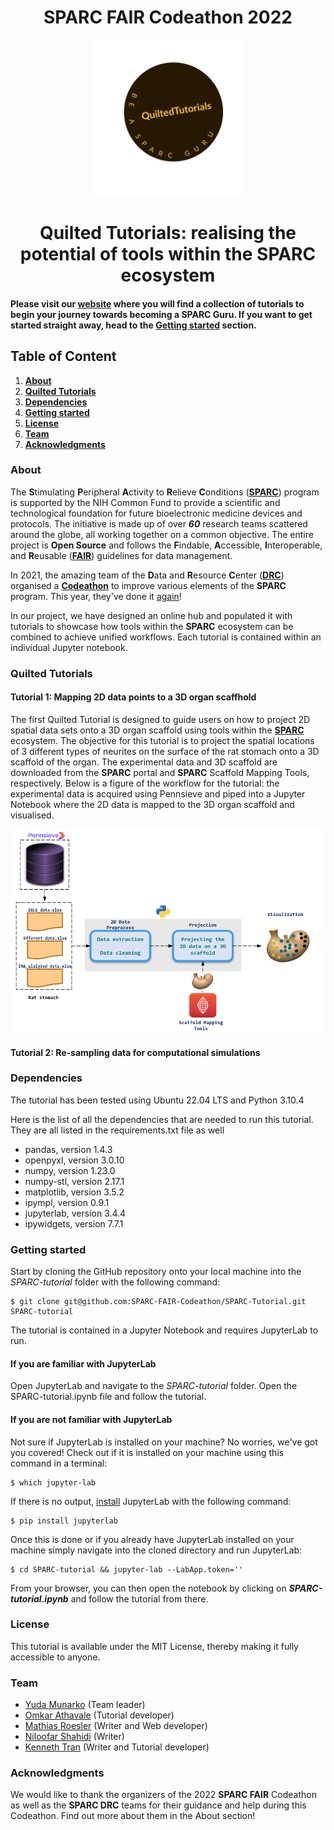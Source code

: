 # **<center>SPARC FAIR Codeathon 2022</center>**
<div align="center">
<a href="https://github.com/SPARC-FAIR-Codeathon/SPARC-Tutorial">
        <img src="SPARC-guru/static/logos/quilt_logo.png" alt="QuiltedTutorials" width=250>
</a>
</div>

# <center>Quilted Tutorials: realising the potential of tools within the **SPARC** ecosystem</center>

#### Please visit our [**website**](https://quilted-tutorial.github.io/SPARC-guru/) where you will find a collection of tutorials to begin your journey towards becoming a **SPARC** Guru. If you want to get started straight away, head to the [**Getting started**](#Getting-started) section.

## **Table of Content**
 1. [**About**](#About)
 2. [**Quilted Tutorials**](#Quilted-Tutorials)
 3. [**Dependencies**](#Dependencies)
 4. [**Getting started**](#Getting-started)
 5. [**License**](#License)
 6. [**Team**](#Team)
 7. [**Acknowledgments**](#Acknowledgments)
 
### **About**
The **S**timulating **P**eripheral **A**ctivity to **R**elieve **C**onditions ([**SPARC**](https://sparc.science/about)) program is supported by the NIH Common Fund to provide a scientific and technological foundation for future bioelectronic medicine devices and protocols. The initiative is made up of over ***60*** research teams scattered around the globe, all working together on a common objective. The entire project is **Open Source** and follows the **F**indable, **A**ccessible, **I**nteroperable, and **R**eusable ([**FAIR**](https://www.nature.com/articles/sdata201618)) guidelines for data management.

In 2021, the amazing team of the **D**ata and **R**esource **C**enter ([**DRC**](https://pubmed.ncbi.nlm.nih.gov/34248680/)) organised a [**Codeathon**](https://sparc.science/help/2021-sparc-fair-codeathon) to improve various elements of the **SPARC** program. This year, they've done it [again](https://sparc.science/help/2022-sparc-fair-codeathon)! 

In our project, we have designed an online hub and populated it with tutorials to showcase how tools within the **SPARC** ecosystem can be combined to achieve unified workflows. Each tutorial is contained within an individual Jupyter notebook.

### **Quilted Tutorials**
#### **Tutorial 1: Mapping 2D data points to a 3D organ scaffhold**
The first Quilted Tutorial is designed to guide users on how to project 2D spatial data sets onto a 3D organ scaffold using tools within the [**SPARC**](https://sparc.science/) ecosystem. The objective for this tutorial is to project the spatial locations of 3 different types of neurites on the surface of the rat stomach onto a 3D scaffold of the organ. The experimental data and 3D scaffold are downloaded from the **SPARC** portal and **SPARC** Scaffold Mapping Tools, respectively. Below is a figure of the workflow for the tutorial: the experimental data is acquired using Pennsieve and piped into a Jupyter Notebook where the 2D data is mapped to the 3D organ scaffold and visualised.


![workflow](img/workflow.png)


#### **Tutorial 2: Re-sampling data for computational simulations**


### **Dependencies**
The tutorial has been tested using Ubuntu 22.04 LTS and Python 3.10.4

Here is the list of all the dependencies that are needed to run this tutorial. They are all listed in the requirements.txt file as well

   * pandas, version 1.4.3
   * openpyxl, version 3.0.10
   * numpy, version 1.23.0
   * numpy-stl, version 2.17.1
   * matplotlib, version 3.5.2
   * ipympl, version 0.9.1
   * jupyterlab, version 3.4.4
   * ipywidgets, version 7.7.1

### **Getting started**
Start by cloning the GitHub repository onto your local machine into the _SPARC-tutorial_ folder with the following command:

    $ git clone git@github.com:SPARC-FAIR-Codeathon/SPARC-Tutorial.git SPARC-tutorial

The tutorial is contained in a Jupyter Notebook and requires JupyterLab to run. 
#### **If you are familiar with JupyterLab**
Open JupyterLab and navigate to the _SPARC-tutorial_ folder. Open the SPARC-tutorial.ipynb file and follow the tutorial.

#### **If you are not familiar with JupyterLab**
Not sure if JupyterLab is installed on your machine? No worries, we've got you covered! Check out if it is installed on your machine using this command in a terminal:

    $ which jupyter-lab
    
If there is no output, [install](https://jupyter.org/install) JupyterLab with the following command:
    
    $ pip install jupyterlab
    
Once this is done or if you already have JupyterLab installed on your machine simply navigate into the cloned directory and run JupyterLab:

    $ cd SPARC-tutorial && jupyter-lab --LabApp.token=''

From your browser, you can then open the notebook by clicking on ***SPARC-tutorial.ipynb*** and follow the tutorial from there. 
    
### **License**
This tutorial is available under the MIT License, thereby making it fully accessible to anyone.

### **Team**

   * [Yuda Munarko](https://github.com/napakalas) (Team leader)
   * [Omkar Athavale](https://github.com/OmkarAthavale) (Tutorial developer)
   * [Mathias Roesler](https://github.com/mathiasroesler) (Writer and Web developer)
   * [Niloofar Shahidi](https://github.com/Niloofar-Sh) (Writer)
   * [Kenneth Tran](https://github.com/ktra014) (Writer and Tutorial developer)

### **Acknowledgments**
We would like to thank the organizers of the 2022 **SPARC FAIR** Codeathon as well as the **SPARC DRC** teams for their guidance and help during this Codeathon. Find out more about them in the About section!

